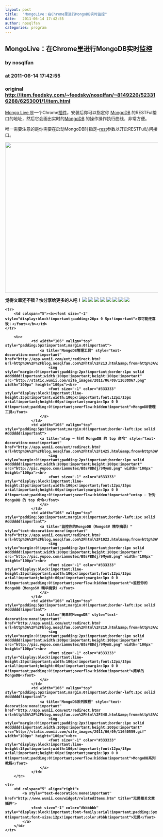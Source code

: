 ```yaml
---
layout: post
title:  "MongoLive：在Chrome里进行MongoDB实时监控"
date:   2011-06-14 17:42:55
author: nosqlfan
categories: program
---
```


## MongoLive：在Chrome里进行MongoDB实时监控
### by nosqlfan
### at 2011-06-14 17:42:55
### original <http://item.feedsky.com/~feedsky/nosqlfan/~8149226/523316288/6253001/1/item.html>

<p><a href="https://chrome.google.com/webstore/detail/apgglicbkgjcfnohdcgbcobengnkcjef?hl=zh-CN#">Mongo Live </a>是一个Chrome<span><a href="http://blog.nosqlfan.com/tags/%e6%8f%92%e4%bb%b6" title="查看 插件 的全部文章">插件</a></span>，安装后你可以指定你 <span><a href="http://blog.nosqlfan.com/tags/mongodb" title="查看 MongoDB 的全部文章">MongoDB</a></span> 的RESTFul接口的地址，然后它会画出实时的<span><a href="http://blog.nosqlfan.com/tags/mongodb" title="查看 MongoDB 的全部文章">MongoDB</a></span> 的操作操作执行曲线，非常方便。</p>
<p>唯一需要注意的是你需要在启动MongoDB时指定–<span><a href="http://blog.nosqlfan.com/tags/rest" title="查看 rest 的全部文章">rest</a></span>参数以开启RESTFul访问接口。</p>
<p><a href="http://blog.nosqlfan.com/wp-content/uploads/2011/06/%E5%B1%8F%E5%B9%95%E5%BF%AB%E7%85%A7-2011-06-14-%E4%B8%8B%E5%8D%8805.40.43.jpg"><img title="屏幕快照 2011-06-14 下午05.40.43" src="http://blog.nosqlfan.com/wp-content/uploads/2011/06/%E5%B1%8F%E5%B9%95%E5%BF%AB%E7%85%A7-2011-06-14-%E4%B8%8B%E5%8D%8805.40.43.jpg" alt="" width="531" height="494"></a></p>
<p style="font-weight:bold">觉得文章还不错？快分享给更多的人吧！<a href="http://twitter.com/share?url=http%3A%2F%2Fblog.nosqlfan.com%2Fhtml%2F1964.html&amp;text=MongoLive%EF%BC%9A%E5%9C%A8Chrome%E9%87%8C%E8%BF%9B%E8%A1%8CMongoDB%E5%AE%9E%E6%97%B6%E7%9B%91%E6%8E%A7%20@nosqlfan" title="Twitter" style="text-decoration:none;margin:2px"><img src="http://pic.yupoo.com/iammutex/B8hVKEJk/ga3Zw.png"></a><a href="http://v.t.sina.com.cn/share/share.php?title=MongoLive%EF%BC%9A%E5%9C%A8Chrome%E9%87%8C%E8%BF%9B%E8%A1%8CMongoDB%E5%AE%9E%E6%97%B6%E7%9B%91%E6%8E%A7%20@nosqlfan%20&amp;url=http%3A%2F%2Fblog.nosqlfan.com%2Fhtml%2F1964.html" title="新浪微博" style="text-decoration:none;margin:2px"><img src="http://pic.yupoo.com/iammutex/B8hVKrzm/b6giQ.png"></a><a href="http://v.t.qq.com/share/share.php?title=MongoLive%EF%BC%9A%E5%9C%A8Chrome%E9%87%8C%E8%BF%9B%E8%A1%8CMongoDB%E5%AE%9E%E6%97%B6%E7%9B%91%E6%8E%A7%20@nosqlfan%20&amp;url=http%3A%2F%2Fblog.nosqlfan.com%2Fhtml%2F1964.html" title="腾讯微博" style="text-decoration:none;margin:2px"><img src="http://pic.yupoo.com/iammutex/B8hVJX6o/HMY8k.png"></a><a href="http://sns.qzone.qq.com/cgi-bin/qzshare/cgi_qzshare_onekey?title=MongoLive%EF%BC%9A%E5%9C%A8Chrome%E9%87%8C%E8%BF%9B%E8%A1%8CMongoDB%E5%AE%9E%E6%97%B6%E7%9B%91%E6%8E%A7%20@nosqlfan%20&amp;url=http%3A%2F%2Fblog.nosqlfan.com%2Fhtml%2F1964.html" title="QQ空间" style="text-decoration:none;margin:2px"><img src="http://pic.yupoo.com/iammutex/B8hVJSKI/6hVj7.png"></a><a href="http://www.douban.com/recommend/?url=http%3A%2F%2Fblog.nosqlfan.com%2Fhtml%2F1964.html&amp;title=MongoLive%EF%BC%9A%E5%9C%A8Chrome%E9%87%8C%E8%BF%9B%E8%A1%8CMongoDB%E5%AE%9E%E6%97%B6%E7%9B%91%E6%8E%A7%20@nosqlfan" title="豆瓣9点" style="text-decoration:none;margin:2px"><img src="http://pic.yupoo.com/iammutex/B8hVJrri/SB2B.png"></a><a href="http://xianguo.com/service/submitdigg?link=http%3A%2F%2Fblog.nosqlfan.com%2Fhtml%2F1964.html&amp;title=MongoLive%EF%BC%9A%E5%9C%A8Chrome%E9%87%8C%E8%BF%9B%E8%A1%8CMongoDB%E5%AE%9E%E6%97%B6%E7%9B%91%E6%8E%A7%20@nosqlfan%20&amp;content=utf-8" title="鲜果" style="text-decoration:none;margin:2px"><img src="http://pic.yupoo.com/iammutex/B8hVJ4v4/3CHaH.png"></a><a href="http://share.renren.com/share/buttonshare.do?link=http%3A%2F%2Fblog.nosqlfan.com%2Fhtml%2F1964.html" title="人人网" style="text-decoration:none;margin:2px"><img src="http://pic.yupoo.com/iammutex/B8hVI86k/1yDki.png"></a><a href="http://www.facebook.com/sharer.php?u=http%3A%2F%2Fblog.nosqlfan.com%2Fhtml%2F1964.html&amp;title=MongoLive%EF%BC%9A%E5%9C%A8Chrome%E9%87%8C%E8%BF%9B%E8%A1%8CMongoDB%E5%AE%9E%E6%97%B6%E7%9B%91%E6%8E%A7%20@nosqlfan" title="FaceBook" style="text-decoration:none;margin:2px"><img src="http://pic.yupoo.com/iammutex/B8hVHr67/ftAKQ.png"></a><table cellspacing="0" cellpadding="3" border="0" style="clear:both">
    
    <tr>
        <td colspan="5"><b><font size="-1" style="display:block!important;padding:20px 0 5px!important">您可能还喜欢：</font></b></td>
    </tr>
    
        <tr>
                <td width="106" valign="top" style="padding:5px!important;margin:0!important">
                    <a title="MongoDB管理工具" style="text-decoration:none!important" href="http://app.wumii.com/ext/redirect.htm?url=http%3A%2F%2Fblog.nosqlfan.com%2Fhtml%2F213.html&amp;from=http%3A%2F%2Fblog.nosqlfan.com%2Fhtml%2F1964.html">
                        <img style="margin:0!important;padding:2px!important;border:1px solid #dddddd!important;width:100px!important;height:100px!important" src="http://static.wumii.com/site_images/2011/06/09/11638867.png" width="100px" height="100px"><br>
                        <font size="-1" color="#333333" style="display:block!important;line-height:15px!important;width:106px!important;font:12px/15px arial!important;height:60px!important;margin:3px 0 0 0!important;padding:0!important;overflow:hidden!important">MongoDB管理工具</font>
                    </a>
                </td>
                <td width="106" valign="top" style="padding:5px!important;margin:0!important;border-left:1px solid #dddddd!important">
                    <a title="mtop – 针对 MongoDB 的 top 命令" style="text-decoration:none!important" href="http://app.wumii.com/ext/redirect.htm?url=http%3A%2F%2Fblog.nosqlfan.com%2Fhtml%2F1425.html&amp;from=http%3A%2F%2Fblog.nosqlfan.com%2Fhtml%2F1964.html">
                        <img style="margin:0!important;padding:2px!important;border:1px solid #dddddd!important;width:100px!important;height:100px!important" src="http://pic.yupoo.com/iammutex/B8sPBDdj/9MymB.png" width="100px" height="100px"><br>
                        <font size="-1" color="#333333" style="display:block!important;line-height:15px!important;width:106px!important;font:12px/15px arial!important;height:60px!important;margin:3px 0 0 0!important;padding:0!important;overflow:hidden!important">mtop – 针对 MongoDB 的 top 命令</font>
                    </a>
                </td>
                <td width="106" valign="top" style="padding:5px!important;margin:0!important;border-left:1px solid #dddddd!important">
                    <a title="监控你的MongoDB（MongoSV 精华摘录）" style="text-decoration:none!important" href="http://app.wumii.com/ext/redirect.htm?url=http%3A%2F%2Fblog.nosqlfan.com%2Fhtml%2F1022.html&amp;from=http%3A%2F%2Fblog.nosqlfan.com%2Fhtml%2F1964.html">
                        <img style="margin:0!important;padding:2px!important;border:1px solid #dddddd!important;width:100px!important;height:100px!important" src="http://pic.yupoo.com/iammutex/B8sPBDdj/9MymB.png" width="100px" height="100px"><br>
                        <font size="-1" color="#333333" style="display:block!important;line-height:15px!important;width:106px!important;font:12px/15px arial!important;height:60px!important;margin:3px 0 0 0!important;padding:0!important;overflow:hidden!important">监控你的MongoDB（MongoSV 精华摘录）</font>
                    </a>
                </td>
                <td width="106" valign="top" style="padding:5px!important;margin:0!important;border-left:1px solid #dddddd!important">
                    <a title="简单的MongoDB" style="text-decoration:none!important" href="http://app.wumii.com/ext/redirect.htm?url=http%3A%2F%2Fblog.nosqlfan.com%2Fhtml%2F219.html&amp;from=http%3A%2F%2Fblog.nosqlfan.com%2Fhtml%2F1964.html">
                        <img style="margin:0!important;padding:2px!important;border:1px solid #dddddd!important;width:100px!important;height:100px!important" src="http://pic.yupoo.com/iammutex/B8sPBDdj/9MymB.png" width="100px" height="100px"><br>
                        <font size="-1" color="#333333" style="display:block!important;line-height:15px!important;width:106px!important;font:12px/15px arial!important;height:60px!important;margin:3px 0 0 0!important;padding:0!important;overflow:hidden!important">简单的MongoDB</font>
                    </a>
                </td>
                <td width="106" valign="top" style="padding:5px!important;margin:0!important;border-left:1px solid #dddddd!important">
                    <a title="MongoDB系列教程" style="text-decoration:none!important" href="http://app.wumii.com/ext/redirect.htm?url=http%3A%2F%2Fblog.nosqlfan.com%2Fhtml%2F348.html&amp;from=http%3A%2F%2Fblog.nosqlfan.com%2Fhtml%2F1964.html">
                        <img style="margin:0!important;padding:2px!important;border:1px solid #dddddd!important;width:100px!important;height:100px!important" src="http://static.wumii.com/site_images/2011/06/09/11640559.gif" width="100px" height="100px"><br>
                        <font size="-1" color="#333333" style="display:block!important;line-height:15px!important;width:106px!important;font:12px/15px arial!important;height:60px!important;margin:3px 0 0 0!important;padding:0!important;overflow:hidden!important">MongoDB系列教程</font>
                    </a>
                </td>
        </tr>
    
    <tr>
        <td colspan="5" align="right">
            <a style="text-decoration:none!important" href="http://www.wumii.com/widget/relatedItems.htm" title="无觅相关文章插件">
                <font size="-1" color="#bbbbbb" style="display:block!important;font-family:arial!important;padding:5px 0!important;font-size:12px!important;color:#bbb!important">无觅</font>
            </a>
        </td>
    </tr>
</table><img src="http://www1.feedsky.com/t1/523316288/nosqlfan/feedsky/s.gif?r=http://item.feedsky.com/~feedsky/nosqlfan/~8149226/523316288/6253001/1/item.html" border="0" height="0" width="0"></p>